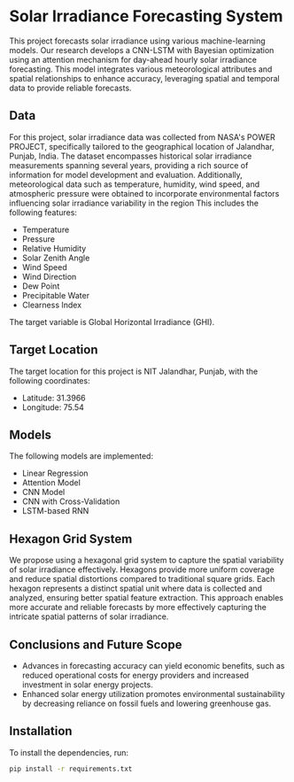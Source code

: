 # Solar Irradiance Forecasting System

This project forecasts solar irradiance using various machine-learning models. Our research develops a CNN-LSTM with Bayesian optimization using an attention mechanism
for day-ahead hourly solar irradiance forecasting. This model integrates various meteorological attributes and spatial relationships to enhance accuracy, leveraging spatial and
temporal data to provide reliable forecasts.


## Data
For this project, solar irradiance data was collected from NASA's POWER PROJECT, specifically tailored to the geographical location of Jalandhar, Punjab, India. 
The dataset encompasses historical solar irradiance measurements spanning several years, providing a rich source of information for model development and
evaluation. Additionally, meteorological data such as temperature, humidity, wind speed, and atmospheric pressure were obtained to incorporate environmental factors
influencing solar irradiance variability in the region
This includes the following features:
- Temperature
- Pressure
- Relative Humidity
- Solar Zenith Angle
- Wind Speed
- Wind Direction
- Dew Point
- Precipitable Water
- Clearness Index

The target variable is Global Horizontal Irradiance (GHI).


## Target Location

The target location for this project is NIT Jalandhar, Punjab, with the following coordinates:
- Latitude: 31.3966
- Longitude: 75.54

## Models

The following models are implemented:
- Linear Regression
- Attention Model
- CNN Model
- CNN with Cross-Validation
- LSTM-based RNN


## Hexagon Grid System

We propose using a hexagonal grid system to capture the spatial variability of solar irradiance effectively. Hexagons provide more uniform coverage and reduce spatial
distortions compared to traditional square grids. Each hexagon represents a distinct spatial unit where data is collected and analyzed, ensuring better spatial feature
extraction. This approach enables more accurate and reliable forecasts by more effectively capturing the intricate spatial patterns of solar irradiance.


##  Conclusions and Future Scope
- Advances in forecasting accuracy can yield economic benefits, such as reduced operational costs for energy providers and increased investment in
solar energy projects.
- Enhanced solar energy utilization promotes environmental sustainability by decreasing reliance on fossil fuels and lowering greenhouse gas.

## Installation

To install the dependencies, run:
```sh
pip install -r requirements.txt


